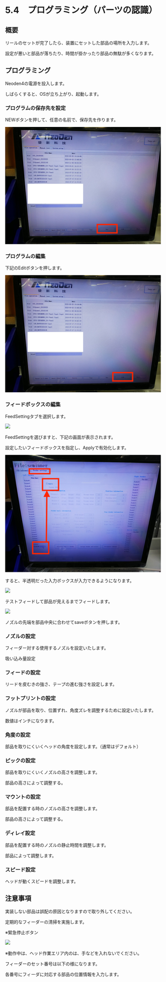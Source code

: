 # 5.4　プログラミング（パーツの認識）

## 概要

リールのセットが完了したら、装置にセットした部品の場所を入力します。

設定が悪いと部品が落ちたり、時間が掛かったり部品の無駄が多くなります。

## プログラミング

Neoden4の電源を投入します。

しばらくすると、OSが立ち上がり、起動します。

### プログラムの保存先を設定

NEWボタンを押して、任意の名前で、保存先を作ります。

![](./img/PIC026.JPG)

### プログラムの編集

下記のEditボタンを押します。

![](./img/PIC027.JPG)

### フィードボックスの編集

FeedSettingタブを選択します。

![](./img/PIC025.JPG)

FeedSettingを選びますと、下記の画面が表示されます。

設定したいフィードボックスを指定し、Applyで有効化します。

![](./img/PIC024.JPG)

すると、半透明だった入力ボックスが入力できるようになります。

![](./img/PIC023.JPG)

テストフィードして部品が見えるまでフィードします。

![](./img/PIC022.JPG)

ノズルの先端を部品中央に合わせてsaveボタンを押します。

### ノズルの設定

フィーダー対する使用するノズルを設定いたします。

吸い込み量設定

### フィードの設定

リードを皮むきの強さ、テープの進む強さを設定します。

### フットプリントの設定

ノズルが部品を取り、位置ずれ、角度ズレを調整するために設定いたします。

数値はインチになります。

### 角度の設定

部品を取りにくいくヘッドの角度を設定します。（通常はデフォルト）

### ピックの設定

部品を取りにくいくノズルの高さを調整します。

部品の高さによって調整する。

### マウントの設定

部品を配置する時のノズルの高さを調整します。

部品の高さによって調整する。

### ディレイ設定

部品を配置する時のノズルの静止時間を調整します。

部品によって調整します。

### スピード設定

ヘッドが動くスピードを調整します。

## 注意事項

実装しない部品は誤配の原因となりますので取り外してください。

定期的なフィーダーの清掃を実施します。

※緊急停止ボタン

![](./img/PIC040.JPG)

※動作中は、ヘッド作業エリア内のは、手などを入れないでください。

フィーダーのセット番号は以下の様になります。

各番号にフィーダに対応する部品の位置情報を入力します。
